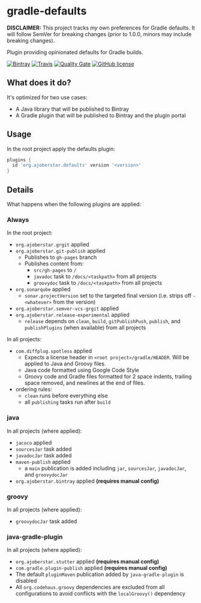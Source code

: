 # gradle-defaults

**DISCLAIMER:** This project tracks _my_ own preferences for Gradle defaults. It will follow SemVer for breaking changes (prior to 1.0.0, minors may include breaking changes).

Plugin providing opinionated defaults for Gradle builds.

[![Bintray](https://api.bintray.com/packages/ajoberstar/maven/gradle-defaults/images/download.svg)](https://bintray.com/ajoberstar/maven/gradle-defaults/_latestVersion)
[![Travis](https://img.shields.io/travis/ajoberstar/gradle-defaults.svg?style=flat-square)](https://travis-ci.org/ajoberstar/gradle-defaults)
[![Quality Gate](https://sonarqube.ajoberstar.com/api/badges/gate?key=org.ajoberstar:gradle-defaults)](https://sonarqube.ajoberstar.com/dashboard/index/org.ajoberstar:gradle-defaults)
[![GitHub license](https://img.shields.io/github/license/ajoberstar/gradle-defaults.svg?style=flat-square)](https://github.com/ajoberstar/gradle-defaults/blob/master/LICENSE)

## What does it do?

It's optimized for two use cases:

* A Java library that will be published to Bintray
* A Gradle plugin that will be published to Bintray and the plugin portal

## Usage

In the root project apply the defaults plugin:

```groovy
plugins {
  id 'org.ajoberstar.defaults' version '<version>'
}
```

## Details

What happens when the following plugins are applied:

### Always

In the root project:

- `org.ajoberstar.grgit` applied
- `org.ajoberstar.git-publish` applied
  - Publishes to `gh-pages` branch
  - Publishes content from:
    - `src/gh-pages` to `/`
    - `javadoc` task to `/docs/<taskpath>` from all projects
    - `groovydoc` task to `/docs/<taskpath>` from all projects
- `org.sonarqube` applied
  - `sonar.projectVersion` set to the targeted final version (i.e. strips off `-<whatever>` from the version)
- `org.ajoberstar.semver-vcs-grgit` applied
- `org.ajoberstar.release-experimental` applied
  - `release` depends on `clean`, `build`, `gitPublishPush`, `publish`, and `publishPlugins` (when available) from all projects

In all projects:

- `com.diffplug.spotless` applied
  - Expects a license header in `<root project>/gradle/HEADER`. Will be applied to Java and Groovy files.
  - Java code formatted using Google Code Style
  - Groovy code and Gradle files formatted for 2 space indents, trailing space removed, and newlines at the end of files.
- ordering rules:
  - `clean` runs before everything else
  - all `publishing` tasks run after `build`

### java

In all projects (where applied):

- `jacoco` applied
- `sourcesJar` task added
- `javadocJar` task added
- `maven-publish` applied
  - a `main` publication is added including `jar`, `sourcesJar`, `javadocJar`, and `groovydocJar`
- `org.ajoberstar.bintray` applied **(requires manual config)**

### groovy

In all projects (where applied):

- `groovydocJar` task added

### java-gradle-plugin

In all projects (where applied):

- `org.ajoberstar.stutter` applied **(requires manual config)**
- `com.gradle.plugin-publish` applied **(requires manual config)**
- The default `pluginMaven` publication added by `java-gradle-plugin` is disabled
- All `org.codehaus.groovy` dependencies are excluded from all configurations to avoid conflicts with the `localGroovy()` dependency
